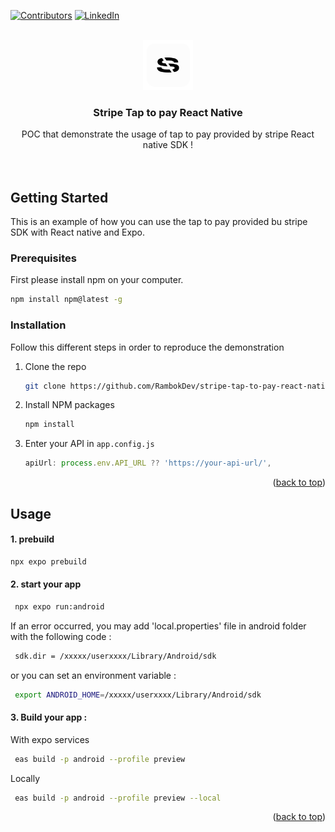 [![Contributors][contributors-shield]][contributors-url]
[![LinkedIn][linkedin-shield]][linkedin-url]


<!-- PROJECT LOGO -->
<br />
<div align="center">
  <a href="https://github.com/RambokDev/stripe-tap-to-pay-react-native">
    <img src="images/logo.png" alt="Logo" width="80" height="80">
  </a>
<h3 align="center">Stripe Tap to pay React Native</h3>
  <p align="center">
    POC that demonstrate the usage of tap to pay provided by stripe React native SDK !
    <br />
    <br />
    <br />
  </p>
</div>



<!-- GETTING STARTED -->

## Getting Started

This is an example of how you can use the tap to pay provided bu stripe SDK with React native and Expo.

### Prerequisites

First please install npm on your computer.

  ```sh
  npm install npm@latest -g
  ```

### Installation

Follow this different steps in order to reproduce the demonstration

1. Clone the repo
   ```sh
   git clone https://github.com/RambokDev/stripe-tap-to-pay-react-native.git
   ```
3. Install NPM packages
   ```sh
   npm install
   ```
4. Enter your API in `app.config.js`
   ```js
   apiUrl: process.env.API_URL ?? 'https://your-api-url/',
   ```

<p align="right">(<a href="#readme-top">back to top</a>)</p>



<!-- USAGE EXAMPLES -->

## Usage

#### 1. prebuild
   ```sh
   npx expo prebuild
   ```


#### 2. start your app
   ```sh
    npx expo run:android
   ```

If an error occurred, you may add 'local.properties' file in android folder with the following code :

   ```sh
    sdk.dir = /xxxxx/userxxxx/Library/Android/sdk
   ```

or you can set an environment variable :

   ```sh
    export ANDROID_HOME=/xxxxx/userxxxx/Library/Android/sdk
   ```

#### 3. Build your app :

With expo services

   ```sh
    eas build -p android --profile preview  
   ```

Locally

   ```sh
    eas build -p android --profile preview --local 
   ```

<p align="right">(<a href="#readme-top">back to top</a>)</p>


<!-- MARKDOWN LINKS & IMAGES -->
<!-- https://www.markdownguide.org/basic-syntax/#reference-style-links -->

[contributors-shield]: https://img.shields.io/github/contributors/RambokDev/stripe-tap-to-pay-react-native?style=for-the-badge

[contributors-url]: https://github.com/RambokDev/stripe-tap-to-pay-react-native/graphs/contributors

[linkedin-shield]: https://img.shields.io/badge/-LinkedIn-black.svg?style=for-the-badge&logo=linkedin&colorB=555

[linkedin-url]: https://www.linkedin.com/company/soluce-technologies

